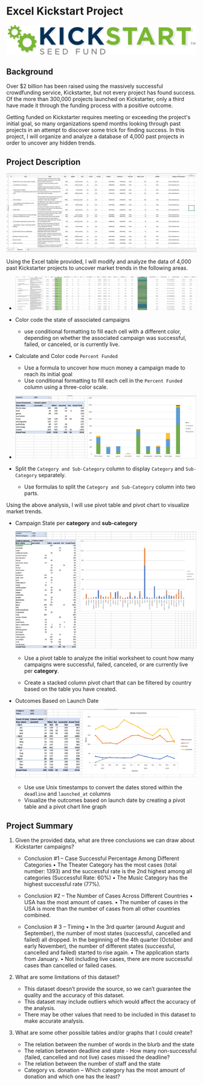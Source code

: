 # Excel Kickstart Project

![Kickstarter Logo](Images/kickstart.jpeg)


## Background

Over $2 billion has been raised using the massively successful crowdfunding service, Kickstarter, but not every project has found success. Of the more than 300,000 projects launched on Kickstarter, only a third have made it through the funding process with a positive outcome.

Getting funded on Kickstarter requires meeting or exceeding the project's initial goal, so many organizations spend months looking through past projects in an attempt to discover some trick for finding success. In this project, I will organize and analyze a database of 4,000 past projects in order to uncover any hidden trends.


## Project Description

![Kickstarter Table](Images/FullTable.PNG)

Using the Excel table provided, I will modify and analyze the data of 4,000 past Kickstarter projects to uncover market trends in the following areas.

  * ![Conditional Formatting Table](Images/ConditionalFormattingTable.PNG)

  * Color code the state of associated campaigns
     - use conditional formatting to fill each cell with a different color, depending on whether the associated campaign was successful, failed, or canceled, or is currently live.
  
  * Calculate and Color code `Percent Funded`
     - Use a formula to uncover how mucn money a campaign made to reach its initial goal
     - Use conditional formatting to fill each cell in the `Percent Funded` column using a three-color scale.

  * ![Category Stats](Images/CategoryStats.PNG)

  * Split the `Category and Sub-Category` column to display `Category` and `Sub-Category` separately. 
     - Use formulas to split the `Category and Sub-Category` column into two parts.


Using the above analysis, I will use pivot table and pivot chart to visualize market trends.

* Campaign State per **category** and **sub-category**
  
   ![Subcategory Stats](Images/SubcategoryStats.PNG)
  
  * Use a pivot table to analyze the initial worksheet to count how many campaigns were successful, failed, canceled, or are currently live per **category**.

  * Create a stacked column pivot chart that can be filtered by country based on the table you have created.


* Outcomes Based on Launch Date 
  
  ![Outcomes Based on Launch Date](Images/LaunchDateOutcomes.PNG)
  
  * Use use Unix timestamps to convert the dates stored within the `deadline` and `launched_at` columns
  * Visualize the outcomes based on launch date by creating a pivot table and a pivot chart line graph
  
  
## Project Summary

1. Given the provided data, what are three conclusions we can draw about Kickstarter campaigns?

   * Conclusion #1 – Case Successful Percentage Among Different Categories
     •	The Theater Category has the most cases (total number: 1393) and the successful rate is the 2nd highest among all categories (Successful Rate: 60%)
     •	The Music Category has the highest successful rate (77%).

   * Conclusion #2 – The Number of Cases Across Different Countries
     •	USA has the most amount of cases. 
     •	The number of cases in the USA is more than the number of cases from all other countries combined. 
       
   * Conclusion # 3 – Timing
     •	In the 3rd quarter (around August and September), the number of most states (successful, cancelled and failed) all dropped. In the beginning of the 4th quarter (October and early November), the number of different states (successful, cancelled and failed) started to rise again.
     •	The application starts from January. 
     •	Not including live cases, there are more successful cases than cancelled or failed cases.


2. What are some limitations of this dataset?

   * This dataset doesn’t provide the source, so we can’t guarantee the quality and the accuracy of this dataset.
   * This dataset may include outliers which would affect the accuracy of the analysis.
   * There may be other values that need to be included in this dataset to make accurate analysis. 


3. What are some other possible tables and/or graphs that I could create?

   * The relation between the number of words in the blurb and the state
   * The relation between deadline and state - How many non-successful (failed, cancelled and not live) cases missed the deadline?
   * The relation between the number of staff and the state
   * Category vs. donation – Which category has the most amount of donation and which one has the least?

